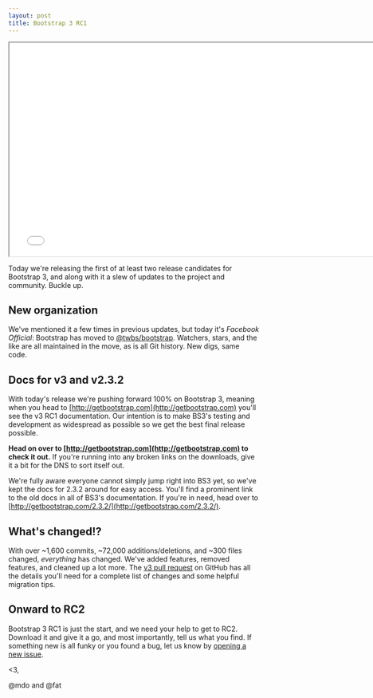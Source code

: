 ```yaml
---
layout: post
title: Bootstrap 3 RC1
---
```


<iframe width="760" height="428" src="//www.youtube.com/embed/uB1D9wWxd2w?rel=0" allowfullscreen></iframe>

Today we're releasing the first of at least two release candidates for Bootstrap 3, and along with it a slew of updates to the project and community. Buckle up.

## New organization

We've mentioned it a few times in previous updates, but today it's *Facebook Official*: Bootstrap has moved to [@twbs/bootstrap](https://github.com/twbs/bootstrap). Watchers, stars, and the like are all maintained in the move, as is all Git history. New digs, same code.

## Docs for v3 and v2.3.2

With today's release we're pushing forward 100% on Bootstrap 3, meaning when you head to [http://getbootstrap.com](http://getbootstrap.com) you'll see the v3 RC1 documentation. Our intention is to make BS3's testing and development as widespread as possible so we get the best final release possible.

**Head on over to [http://getbootstrap.com](http://getbootstrap.com) to check it out.** If you're running into any broken links on the downloads, give it a bit for the DNS to sort itself out.

We're fully aware everyone cannot simply jump right into BS3 yet, so we've kept the docs for 2.3.2 around for easy access. You'll find a prominent link to the old docs in all of BS3's documentation. If you're in need, head over to [http://getbootstrap.com/2.3.2/](http://getbootstrap.com/2.3.2/).

## What's changed!?

With over ~1,600 commits, ~72,000 additions/deletions, and ~300 files changed, *everything* has changed. We've added features, removed features, and cleaned up a lot more. The [v3 pull request](https://github.com/twbs/bootstrap/pull/6342) on GitHub has all the details you'll need for a complete list of changes and some helpful migration tips.

## Onward to RC2

Bootstrap 3 RC1 is just the start, and we need your help to get to RC2. Download it and give it a go, and most importantly, tell us what you find. If something new is all funky or you found a bug, let us know by [opening a new issue](https://github.com/twbs/bootstrap/issues/new).


<3,

@mdo and @fat